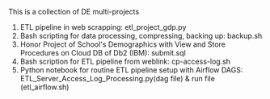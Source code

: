 This is a collection of DE multi-projects
1. ETL pipeline in web scrapping: etl_project_gdp.py
2. Bash scripting for data processing, compressing, backing up: backup.sh
3. Honor Project of School's Demographics with View and Store Procedures on Cloud DB of Db2 (IBM): submit.sql
4. Bash scription for ETL pipeline from weblink: cp-access-log.sh
5. Python notebook for routine ETL pipeline setup with Airflow DAGS: ETL_Server_Access_Log_Processing.py(dag file)
     & run file (etl_airflow.sh)
   
